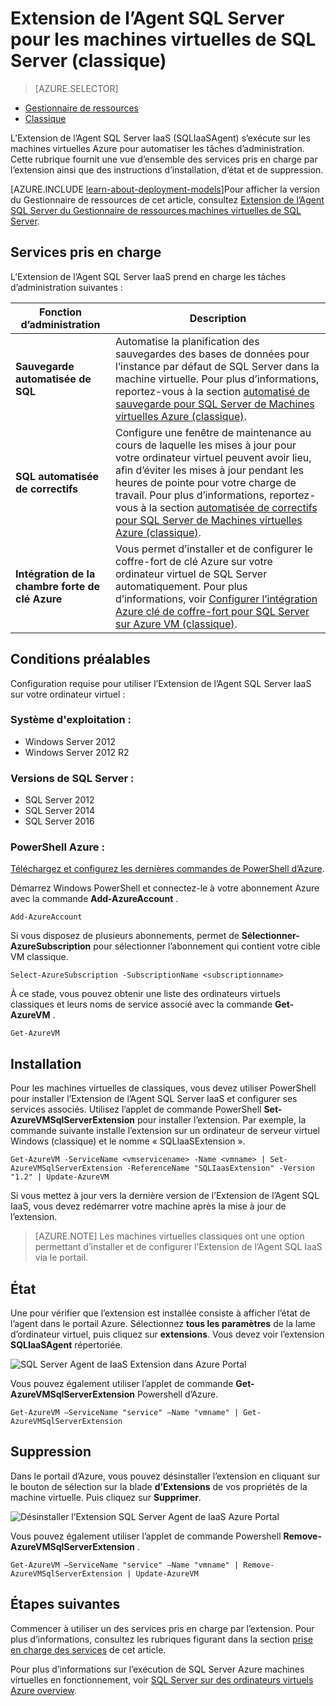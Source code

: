<properties
    pageTitle="Extension de l’Agent SQL Server pour les machines virtuelles de SQL Server (standard) | Microsoft Azure"
    description="Cette rubrique décrit la procédure pour gérer l’extension de l’agent SQL Server, qui automatise les tâches d’administration spécifiques de SQL Server. Citons notamment automatisé de sauvegarde automatisée de correctifs et Azure clé de chambre forte intégration. Cette rubrique utilise le mode de déploiement classique."
    services="virtual-machines-windows"
    documentationCenter=""
    authors="rothja"
    manager="jhubbard"
    editor=""
    tags="azure-service-management"/>

<tags
    ms.service="virtual-machines-windows"
    ms.devlang="na"
    ms.topic="article"
    ms.tgt_pltfrm="vm-windows-sql-server"
    ms.workload="infrastructure-services"
    ms.date="10/27/2016"
    ms.author="jroth"/>

# <a name="sql-server-agent-extension-for-sql-server-vms-classic"></a>Extension de l’Agent SQL Server pour les machines virtuelles de SQL Server (classique)

> [AZURE.SELECTOR]
- [Gestionnaire de ressources](virtual-machines-windows-sql-server-agent-extension.md)
- [Classique](virtual-machines-windows-classic-sql-server-agent-extension.md)

L’Extension de l’Agent SQL Server IaaS (SQLIaaSAgent) s’exécute sur les machines virtuelles Azure pour automatiser les tâches d’administration. Cette rubrique fournit une vue d’ensemble des services pris en charge par l’extension ainsi que des instructions d’installation, d’état et de suppression.

[AZURE.INCLUDE [learn-about-deployment-models](../../includes/learn-about-deployment-models-classic-include.md)]Pour afficher la version du Gestionnaire de ressources de cet article, consultez [Extension de l’Agent SQL Server du Gestionnaire de ressources machines virtuelles de SQL Server](virtual-machines-windows-sql-server-agent-extension.md).

## <a name="supported-services"></a>Services pris en charge

L’Extension de l’Agent SQL Server IaaS prend en charge les tâches d’administration suivantes :

| Fonction d’administration | Description |
|---------------------|-------------------------------|
| **Sauvegarde automatisée de SQL** | Automatise la planification des sauvegardes des bases de données pour l’instance par défaut de SQL Server dans la machine virtuelle. Pour plus d’informations, reportez-vous à la section [automatisé de sauvegarde pour SQL Server de Machines virtuelles Azure (classique)](virtual-machines-windows-classic-sql-automated-backup.md).|
| **SQL automatisée de correctifs** | Configure une fenêtre de maintenance au cours de laquelle les mises à jour pour votre ordinateur virtuel peuvent avoir lieu, afin d’éviter les mises à jour pendant les heures de pointe pour votre charge de travail. Pour plus d’informations, reportez-vous à la section [automatisée de correctifs pour SQL Server de Machines virtuelles Azure (classique)](virtual-machines-windows-classic-sql-automated-patching.md).|
| **Intégration de la chambre forte de clé Azure** | Vous permet d’installer et de configurer le coffre-fort de clé Azure sur votre ordinateur virtuel de SQL Server automatiquement. Pour plus d’informations, voir [Configurer l’intégration Azure clé de coffre-fort pour SQL Server sur Azure VM (classique)](virtual-machines-windows-classic-ps-sql-keyvault.md).|

## <a name="prerequisites"></a>Conditions préalables

Configuration requise pour utiliser l’Extension de l’Agent SQL Server IaaS sur votre ordinateur virtuel :

### <a name="operating-system"></a>Système d'exploitation :

- Windows Server 2012
- Windows Server 2012 R2

### <a name="sql-server-versions"></a>Versions de SQL Server :

- SQL Server 2012
- SQL Server 2014
- SQL Server 2016

### <a name="azure-powershell"></a>PowerShell Azure :

[Téléchargez et configurez les dernières commandes de PowerShell d’Azure](../powershell-install-configure.md).

Démarrez Windows PowerShell et connectez-le à votre abonnement Azure avec la commande **Add-AzureAccount** .

    Add-AzureAccount

Si vous disposez de plusieurs abonnements, permet de **Sélectionner-AzureSubscription** pour sélectionner l’abonnement qui contient votre cible VM classique.

    Select-AzureSubscription -SubscriptionName <subscriptionname>

À ce stade, vous pouvez obtenir une liste des ordinateurs virtuels classiques et leurs noms de service associé avec la commande **Get-AzureVM** .

    Get-AzureVM

## <a name="installation"></a>Installation

Pour les machines virtuelles de classiques, vous devez utiliser PowerShell pour installer l’Extension de l’Agent SQL Server IaaS et configurer ses services associés. Utilisez l’applet de commande PowerShell **Set-AzureVMSqlServerExtension** pour installer l’extension. Par exemple, la commande suivante installe l’extension sur un ordinateur de serveur virtuel Windows (classique) et le nomme « SQLIaaSExtension ».

    Get-AzureVM -ServiceName <vmservicename> -Name <vmname> | Set-AzureVMSqlServerExtension -ReferenceName "SQLIaasExtension" -Version "1.2" | Update-AzureVM

Si vous mettez à jour vers la dernière version de l’Extension de l’Agent SQL IaaS, vous devez redémarrer votre machine après la mise à jour de l’extension.

>[AZURE.NOTE] Les machines virtuelles classiques ont une option permettant d’installer et de configurer l’Extension de l’Agent SQL IaaS via le portail.

## <a name="status"></a>État

Une pour vérifier que l’extension est installée consiste à afficher l’état de l’agent dans le portail Azure. Sélectionnez **tous les paramètres** de la lame d’ordinateur virtuel, puis cliquez sur **extensions**. Vous devez voir l’extension **SQLIaaSAgent** répertoriée.

![SQL Server Agent de IaaS Extension dans Azure Portal](./media/virtual-machines-windows-classic-sql-server-agent-extension/azure-sql-server-iaas-agent-portal.png)

Vous pouvez également utiliser l’applet de commande **Get-AzureVMSqlServerExtension** Powershell d’Azure.

    Get-AzureVM –ServiceName "service" –Name "vmname" | Get-AzureVMSqlServerExtension

## <a name="removal"></a>Suppression   

Dans le portail d’Azure, vous pouvez désinstaller l’extension en cliquant sur le bouton de sélection sur la blade **d’Extensions** de vos propriétés de la machine virtuelle. Puis cliquez sur **Supprimer**.

![Désinstaller l’Extension SQL Server Agent de IaaS Azure Portal](./media/virtual-machines-windows-classic-sql-server-agent-extension/azure-sql-server-iaas-agent-uninstall.png)

Vous pouvez également utiliser l’applet de commande Powershell **Remove-AzureVMSqlServerExtension** .

    Get-AzureVM –ServiceName "service" –Name "vmname" | Remove-AzureVMSqlServerExtension | Update-AzureVM

## <a name="next-steps"></a>Étapes suivantes

Commencer à utiliser un des services pris en charge par l’extension. Pour plus d’informations, consultez les rubriques figurant dans la section [prise en charge des services](#supported-services) de cet article.

Pour plus d’informations sur l’exécution de SQL Server Azure machines virtuelles en fonctionnement, voir [SQL Server sur des ordinateurs virtuels Azure overview](virtual-machines-windows-sql-server-iaas-overview.md).

